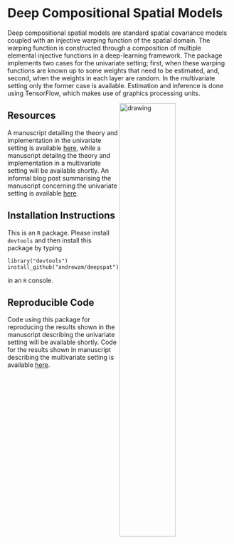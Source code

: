 Deep Compositional Spatial Models
=================================



Deep compositional spatial models are standard spatial covariance models coupled with an injective warping function of the spatial domain. The warping function is constructed through a composition of multiple elemental injective functions in a deep-learning framework. The package implements two cases for the univariate setting; first, when these warping functions are known up to some weights that need to be estimated, and, second, when the weights in each layer are random. In the multivariate setting only the former case is available.  Estimation and inference is done using TensorFlow, which makes use of graphics processing units. 

<img align="right" src="https://andrewzm.files.wordpress.com/2020/04/awu_rbf_lft_2d.png?w=603&h=&zoom=2" alt="drawing" width="50%"/>


Resources
---------

A manuscript detailing the theory and implementation in the univariate setting is available [here](https://arxiv.org/abs/1906.02840), while a manuscript detailng the theory and implementation in a multivariate setting will be available shortly. An informal blog post summarising the manuscript concerning the univariate setting is available [here](https://andrewzm.wordpress.com/2019/06/13/deep-compositional-spatial-models/).

Installation Instructions
-------------------------

This is an `R` package. Please install `devtools` and then install this package by typing
```
library("devtools")
install_github("andrewzm/deepspat")
```
in an `R` console.


Reproducible Code
-----------------

Code using this package for reproducing the results shown in the manuscript describing the univariate setting will be available shortly. Code for the results shown in manuscript describing the multivariate setting is available [here](https://github.com/quanvu17/deepspat_multivar).

